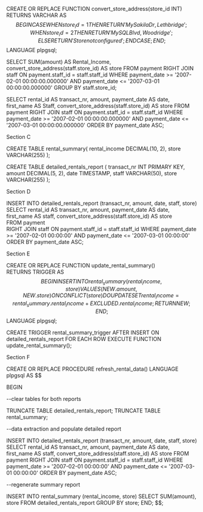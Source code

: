 CREATE OR REPLACE FUNCTION convert_store_address(store_id INT) 
RETURNS VARCHAR AS $$
BEGIN
    CASE 
        WHEN store_id = 1 THEN
            RETURN 'MySakila Dr, Lethbridge';
        WHEN store_id = 2 THEN
            RETURN 'MySQL Blvd, Woodridge';
        ELSE
            RETURN 'Store not configured';
    END CASE;
END;
$$ LANGUAGE plpgsql;


SELECT SUM(amount) AS Rental_Income, convert_store_address(staff.store_id) AS store 
FROM payment 
RIGHT JOIN staff ON payment.staff_id = staff.staff_id 
WHERE payment_date >= '2007-02-01 00:00:00.000000' AND payment_date <= '2007-03-01 00:00:00.000000' 
GROUP BY staff.store_id; 


SELECT rental_id AS transact_nr, amount, payment_date AS date, first_name AS Staff, convert_store_address(staff.store_id) AS store 
FROM payment 
RIGHT JOIN staff ON payment.staff_id = staff.staff_id 
WHERE payment_date >= '2007-02-01 00:00:00.000000' AND payment_date <= '2007-03-01 00:00:00.000000' 
ORDER BY payment_date ASC; 

 
Section C 

CREATE TABLE rental_summary( 
rental_income DECIMAL(10, 2), 
store VARCHAR(255) 
); 

CREATE TABLE detailed_rentals_report ( 
transact_nr INT PRIMARY KEY, 
amount DECIMAL(5, 2), 
date TIMESTAMP, 
staff VARCHAR(50), 
store VARCHAR(255) 
); 

Section D

INSERT INTO detailed_rentals_report (transact_nr, amount, date, staff, store) 
SELECT rental_id AS transact_nr, amount, payment_date AS date, first_name AS staff, convert_store_address(staff.store_id) AS store   
FROM payment   
RIGHT JOIN staff ON payment.staff_id = staff.staff_id  WHERE payment_date >= '2007-02-01 00:00:00' AND payment_date <= '2007-03-01 00:00:00'   
ORDER BY payment_date ASC; 

Section E 

CREATE OR REPLACE FUNCTION update_rental_summary()  
RETURNS TRIGGER AS $$ 
BEGIN 
INSERT INTO rental_summary (rental_income, store) 
VALUES (NEW.amount, NEW.store) 
ON CONFLICT (store)  
DO UPDATE SET rental_income = rental_summary.rental_income + EXCLUDED.rental_income; 
RETURN NEW; 
END; 
$$ LANGUAGE plpgsql; 


CREATE TRIGGER rental_summary_trigger 
AFTER INSERT ON detailed_rentals_report 
FOR EACH ROW 
EXECUTE FUNCTION update_rental_summary(); 


Section F

CREATE OR REPLACE PROCEDURE refresh_rental_data() 
LANGUAGE plpgsql 
AS $$ 

BEGIN 

--clear tables for both reports 

TRUNCATE TABLE detailed_rentals_report; 
TRUNCATE TABLE rental_summary; 

--data extraction and populate detailed report 

INSERT INTO detailed_rentals_report (transact_nr, amount, date, staff, store) 
SELECT rental_id AS transact_nr, amount, payment_date AS date, first_name AS staff, convert_store_address(staff.store_id) AS store 
FROM payment 
RIGHT JOIN staff ON payment.staff_id = staff.staff_id 
WHERE payment_date >= '2007-02-01 00:00:00' AND payment_date <= '2007-03-01 00:00:00' 
ORDER BY payment_date ASC; 

--regenerate summary report 

INSERT INTO rental_summary (rental_income, store) 
SELECT SUM(amount), store 
FROM detailed_rentals_report 
GROUP BY store;
END; 
$$; 

